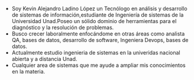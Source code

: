 - Soy Kevin Alejandro Ladino López un Tecnólogo en análisis y desarrollo de sistemas de información,estudiante de 
Ingeniería de sistemas de la Universidad Unad.Poseo un sólido dominio de herramientas para el diagnóstico y la resolución de problemas.
- Busco crecer laboralmente enfocándome en otras áreas como analista QA, bases de datos, desarrollo de software, Ingeniera Devops, bases de datos.
- Actualmente estudio ingenieria de sistemas en la univeridas nacional abierta y a distancia Unad.
- Cualquier area de sistemas que me ayude a ampliar mis conocimientos en la materia.

